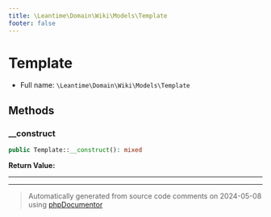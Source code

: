 ```yaml
---
title: \Leantime\Domain\Wiki\Models\Template
footer: false
---
```


# Template





* Full name: `\Leantime\Domain\Wiki\Models\Template`



## Methods

### __construct



```php
public Template::__construct(): mixed
```









**Return Value:**





---


---
> Automatically generated from source code comments on 2024-05-08 using [phpDocumentor](http://www.phpdoc.org/)
